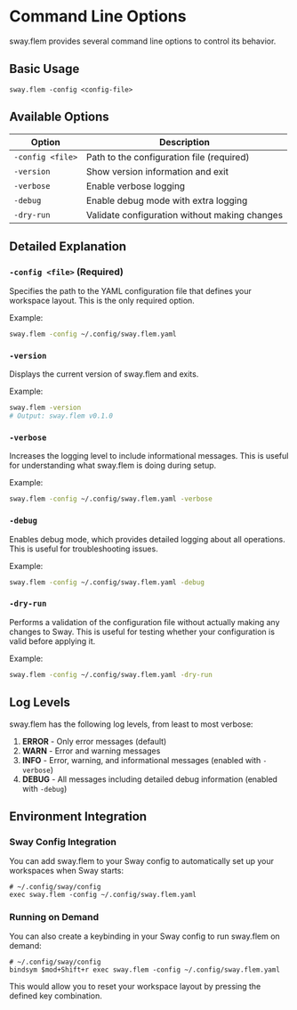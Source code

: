 # Command Line Options

sway.flem provides several command line options to control its behavior.

## Basic Usage

```
sway.flem -config <config-file>
```

## Available Options

| Option | Description |
|--------|-------------|
| `-config <file>` | Path to the configuration file (required) |
| `-version` | Show version information and exit |
| `-verbose` | Enable verbose logging |
| `-debug` | Enable debug mode with extra logging |
| `-dry-run` | Validate configuration without making changes |

## Detailed Explanation

### `-config <file>` (Required)

Specifies the path to the YAML configuration file that defines your workspace layout. This is the only required option.

Example:
```bash
sway.flem -config ~/.config/sway.flem.yaml
```

### `-version`

Displays the current version of sway.flem and exits.

Example:
```bash
sway.flem -version
# Output: sway.flem v0.1.0
```

### `-verbose`

Increases the logging level to include informational messages. This is useful for understanding what sway.flem is doing during setup.

Example:
```bash
sway.flem -config ~/.config/sway.flem.yaml -verbose
```

### `-debug`

Enables debug mode, which provides detailed logging about all operations. This is useful for troubleshooting issues.

Example:
```bash
sway.flem -config ~/.config/sway.flem.yaml -debug
```

### `-dry-run`

Performs a validation of the configuration file without actually making any changes to Sway. This is useful for testing whether your configuration is valid before applying it.

Example:
```bash
sway.flem -config ~/.config/sway.flem.yaml -dry-run
```

## Log Levels

sway.flem has the following log levels, from least to most verbose:

1. **ERROR** - Only error messages (default)
2. **WARN** - Error and warning messages
3. **INFO** - Error, warning, and informational messages (enabled with `-verbose`)
4. **DEBUG** - All messages including detailed debug information (enabled with `-debug`)

## Environment Integration

### Sway Config Integration

You can add sway.flem to your Sway config to automatically set up your workspaces when Sway starts:

```
# ~/.config/sway/config
exec sway.flem -config ~/.config/sway.flem.yaml
```

### Running on Demand

You can also create a keybinding in your Sway config to run sway.flem on demand:

```
# ~/.config/sway/config
bindsym $mod+Shift+r exec sway.flem -config ~/.config/sway.flem.yaml
```

This would allow you to reset your workspace layout by pressing the defined key combination.
